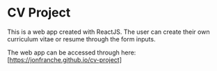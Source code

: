 # CV Project

This is a web app created with ReactJS. The user can create their own curriculum vitae or resume through the form inputs.

The web app can be accessed through here: [https://jonfranche.github.io/cv-project]

